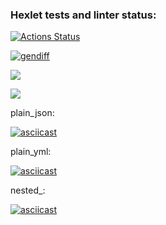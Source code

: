 ### Hexlet tests and linter status:
[![Actions Status](https://github.com/HoldCarter/python-project-50/workflows/hexlet-check/badge.svg)](https://github.com/HoldCarter/python-project-50/actions)


[![gendiff](https://github.com/HoldCarter/python-project-50/actions/workflows/gendiff_auto.yml/badge.svg)](https://github.com/HoldCarter/python-project-50/actions/workflows/gendiff_auto.yml)


<a href="https://codeclimate.com/github/HoldCarter/python-project-50/maintainability"><img src="https://api.codeclimate.com/v1/badges/caab6a64f7eb270a88cf/maintainability" /></a>

<a href="https://codeclimate.com/github/HoldCarter/python-project-50/test_coverage"><img src="https://api.codeclimate.com/v1/badges/caab6a64f7eb270a88cf/test_coverage" /></a>

plain_json:

[![asciicast](https://asciinema.org/a/YeRK6DpNHr4yzvSYVUp1HGEu5.svg)](https://asciinema.org/a/YeRK6DpNHr4yzvSYVUp1HGEu5)

plain_yml:

[![asciicast](https://asciinema.org/a/ZL3zytZgsEIe0mmyczi7m80lc.svg)](https://asciinema.org/a/ZL3zytZgsEIe0mmyczi7m80lc)

nested_:

[![asciicast](https://asciinema.org/a/kmGVSJgz5G2roZIyQggdx4HwN.svg)](https://asciinema.org/a/kmGVSJgz5G2roZIyQggdx4HwN)

